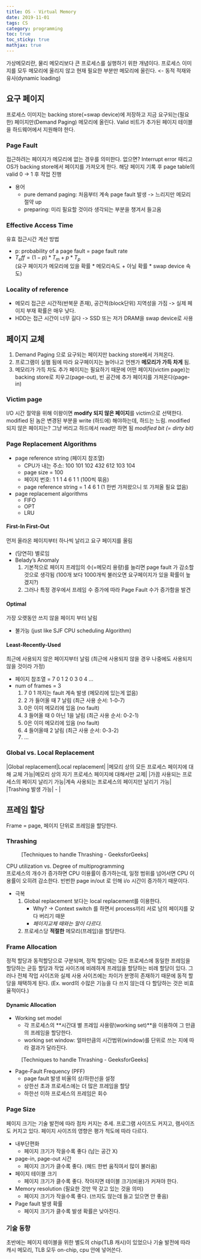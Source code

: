 ```yaml
---
title: OS - Virtual Memory
date: 2019-11-01
tags: CS
category: programming
toc: true
toc_sticky: true
mathjax: true
--- 
```


가상메모리란, 물리 메모리보다 큰 프로세스를 실행하기 위한 개념이다.
프로세스 이미지를 모두 메모리에 올리지 않고 현재 필요한 부분만 메모리에 올린다. <- 동적 적재와 유사(dynamic loading)

## 요구 페이지

프로세스 이미지는 backing store(=swap device)에 저장하고 지금 요구되는(필요한) 페이지만(Demand Paging) 메모리에 올린다. Valid 비트가 추가된 페이지 테이블을 하드웨어에서 지원해야 한다.

### Page Fault

접근하려는 페이지가 메모리에 없는 경우를 의미한다. 없으면? Interrupt error 때리고 OS가  backing store에서 페이지를 가져오게 한다. 해당 페이지 기록 후 page table의 valid 0 -> 1 후 작업 진행

- 용어
  - pure demand paging: 처음부터 계속 page fault 발생 -> 느리지만 메모리 절약 up
  - preparing: 미리 필요할 것이라 생각되는 부분을 챙겨서 들고옴

### Effective Access Time

유효 접근시간 계산 방법

- p: probability of a page fault = page fault rate
- $T_eff = (1-p) * T_m + p * T_p$  
(요구 페이지가 메모리에 있을 확률 \* 메모리속도 + 아닐 확률 \* swap device 속도)

### Locality of reference

- 메모리 접근은 시간적(반복문 존재), 공간적(block단위) 지역성을 가짐  -> 실제 페이지 부재 확률은 매우 낮다.
- HDD는 접근 시간이 너무 길다 -> SSD 또는 저가 DRAM을 swap device로 사용

## 페이지 교체

1. Demand Paging 으로 요구되는 페이지만 backing store에서 가져온다.
2. 프로그램이 실햄 됨에 따라 요구페이지는 늘어나고 언젠가 **메모리가 가득 차게** 됨.
3. 메모리가 가득 차도 추가 페이지는 필요하기 때문에 어떤 페이지(victim page)는 backing store로 치우고(page-out), 빈 공간에 추가 페이지를 가져온다(page-in)

### Victim page

I/O 시간 절약을 위해 이왕이면 **modify 되지 않은 페이지**를 victim으로 선택한다. modified 된 놈은 변경된 부분을 write (하드에) 해야하는데, 하드는 느림. modified 되지 않은 페이지는? 그냥 버리고 하드에서 read만 하면 됨 *modified bit (= dirty bit)*

### Page Replacement Algorithms

- page reference string (페이지 참조열)
  - CPU가 내는 주소: 100 101 102 432 612 103 104
  - page size = 100
  - 페이지 번호: 1 1 1 4 6 1 1 (100씩 묶음)
  - page reference string = 1 4 6 1 (1 한번 가져왔으니 또 가져올 필요 없음)
- page replacement algorithms
  - FIFO
  - OPT
  - LRU

#### First-In First-Out

먼저 올라온 페이지부터 하나씩 날리고 요구 페이지를 올림

- (당연히) 별로임
- Belady’s Anomaly
  1. 기본적으로 페이지 프레임의 수(=메모리 용량)를 늘리면 page fault 가 감소할 것으로 생각됨 (100개 보다 1000개씩 불러오면 요구페이지가 있을 확률이 높겠지?)
  2. 그러나 특정 경우에서 프레임 수 증가에 따라 Page Fault 수가 증가함을 발견

#### Optimal

가장 오랫동안 쓰지 않을 페이지 부터 날림

- 불가능 (just like SJF CPU scheduling Algorithm)

#### Least-Recently-Used

최근에 사용되지 않은 페이지부터 날림 (최근에 사용되지 않을 경우 나중에도 사용되지 않을 것이라 가정)

- 페이지 참조열 = 7 0 1 2 0 3 0 4 …
- num of frames = 3
  1. 7 0 1 까지는 fault 계속 발생 (메모리에 있는게 없음)
  2. 2 가 들어올 때 7 날림 (최근 사용 순서: 1-0-7)
  3. 0은 이미 메모리에 있음 (no fault)
  4. 3 들어올 때 0 아닌 1을 날림 (최근 사용 순서: 0-2-1)
  5. 0은 이미 메모리에 있음 (no fault)
  6. 4 들어올때 2 날림 (최근 사용 순서: 0-3-2)
  7. …

### Global vs. Local Replacement

|Global replacement|Local replacement|
|메모리 상의 모든 프로세스 페이지에 대해 교체 가능|메모리 상의 자기 프로세스 페이지에 대해서만 교제|
|가끔 사용되는 프로세스의 페이지 날리기 가능|계속 사용되는 프로세스의 페이지만 날리기 가능|
|Trashing 발생 가능| - |

## 프레임 할당

Frame = page, 페이지 단위로 프레임을 할당한다.

### Thrashing

<figure style="width: 450px"  class="align-right">
  <img src="{{ site.url }}{{ site.baseurl }}/assets/img/os/VirtualMemory/thrashing.png" alt="">
  <figcaption>[Techniques to handle Thrashing - GeeksforGeeks]</figcaption>
</figure>

CPU utilization vs. Degree of multiprogramming  
프로세스의 개수가 증가하면 CPU 이용률이 증가하는데, 일정 범위를 넘어서면 CPU 이용률이 오히려 감소한다. 빈번한 page in/out 로 인해 i/o 시간이 증가하기 때문이다.

- 극복
  1. Global replacement 보다는 local replacement를 이용한다.
     - Why? -> Context switch 를 하면서 process끼리 서로 남의 페이지를 갖다 버리기 때문
     - *페이지교체 때와는 말이 다르다.*
  2. 프로세스당 **적절한** 메모리(프레임)을 할당한다.

### Frame Allocation

정적 할당과 동적할당으로 구분되며, 정적 할당에는 모든 프로세스에 동일한 프레임을 할당하는 균등 할당과 작업 사이즈에 비례하게 프레임을 할당하는 비례 할당이 있다. 그러나 전체 작업 사이즈와 실제 사용 사이즈에는 차이가 분명히 존재하기 때문에 동적 할당을 채택하게 된다. (Ex. word의 수많은 기능을 다 쓰지 않는데 다 할당하는 것은 비효율적이다.)

#### Dynamic Allocation

- Working set model
  - 각 프로세스의 **시간대 별 프레임 사용량(working set)**을 이용하여 그 만큼의 프레임을 할당한다.
  - working set window: 얼마만큼의 시간범위(window)를 단위로 쓰는 지에 따라 결과가 달라진다.

<figure style="width: 450px"  class="align-right">
  <img src="{{ site.url }}{{ site.baseurl }}/assets/img/os/VirtualMemory/PFF.png" alt="">
  <figcaption>[Techniques to handle Thrashing - GeeksforGeeks]</figcaption>
</figure>

- Page-Fault Frequency (PFF)
  - page fault 발생 비율의 상/하한선을 설정
  - 상한선 초과 프로세스에는 더 많은 프레임을 할당
  - 하한선 이하 프로세스의 프레임은 회수

### Page Size

페이지 크기는 기술 발전에 따라 점차 커지는 추세. 프로그램 사이즈도 커지고, 램사이즈도 커지고 있다.
페이지 사이즈의 영향은 평가 척도에 따라 다르다.
  
- 내부단편화
  - 페이지 크기가 작을수록 좋다 (남는 공간 X)
- page-in, page-out 시간
  - 페이지 크기가 클수록 좋다. (헤드 한번 움직여서 많이 불러옴)
- 페이지 테이블 크기
  - 페이지 크기가 클수록 좋다. 작아지면 테이블 크기(비용)가 커져야 한다.
- Memory resolution (필요한 것만 딱 갖고 있는 것을 의미)
  - 페이지 크기가 작을수록 좋다. (쓰지도 않는데 들고 있으면 안 좋음)
- Page fault 발생 확률
  - 페이지 크기가 클수록 발생 확률은 낮아진다.

### 기술 동향

초반에는 페이지 테이블을 위한 별도의 chip(TLB 캐시)이 있었으나 기술 발전에 따라 캐시 메모리, TLB 모두 on-chip, cpu 안에 넣어쓴다.
